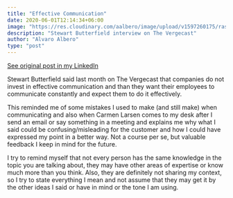 ```yaml
---
title: "Effective Communication"
date: 2020-06-01T12:14:34+06:00
image: "https://res.cloudinary.com/aalbero/image/upload/v1597260175/raspberry-pi_zfsn48.svg"
description: "Stewart Butterfield interview on The Vergecast"
author: "Alvaro Albero"
type: "post"
---
```

[See original post in my LinkedIn](https://www.linkedin.com/posts/alvaro-albero-gran-416554128_effectivecommunication-communicating-activity-6679473564581675008-ok6W)

Stewart Butterfield said last month on The Vergecast that companies do not invest in effective communication and than they want their employees to communicate constantly and expect them to do it effectively.

This reminded me of some mistakes I used to make (and still make) when communicating and also when Carmen Larsen comes to my desk after I send an email or say something in a meeting and explains me why what I said could be confusing/misleading for the customer and how I could have expressed my point in a better way. Not a course per se, but valuable feedback I keep in mind for the future.

I try to remind myself that not every person has the same knowledge in the topic you are talking about, they may have other areas of expertise or know much more than you think. Also, they are definitely not sharing my context, so I try to state everything I mean and not assume that they may get it by the other ideas I said or have in mind or the tone I am using.
